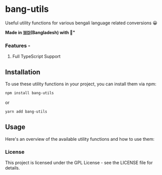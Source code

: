 # bang-utils

Useful utility functions for various bengali language related conversions 😀

<!-- <p align="center"><img src="https://raw.githubusercontent.com/TriptoAfsin/ts-stats/main/ts-stats.png" width="256px" alt="Logo"></img></p> -->

**Made in 🇧🇩(Bangladesh) with 💖"**

### Features -

1. Full TypeScript Support

## Installation

To use these utility functions in your project, you can install them via npm:

```bash
npm install bang-utils
```

or

```bash
yarn add bang-utils
```

## Usage

Here's an overview of the available utility functions and how to use them:

### License

This project is licensed under the GPL License - see the LICENSE file for details.
